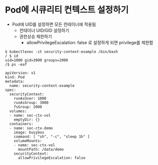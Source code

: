 # Pod에 시큐리티 컨텍스트 설정하기
  - Pod에 UID를 설정하면 모든 컨테이너에 적용됨
    - 컨테이너 UID/GID 설정하기
    - 권한상승 제한하기
      - allowPrivilegeEscalation: false 로 설정하게 되면 privilege를 제한함

```
$ kubectlexec -it security-context-example /bin/bash
/ $ id
uid=1000 gid=3000 groups=2000
/$ ps -eaf
```

```
apiVersion: v1
kind: Pod
metadata:
  name: security-context-example
spec:
  securityContext:
    runAsUser: 1000
    runAsGroup: 3000
    fsGroup: 2000
  volumes:
  - name: sec-ctx-vol
    emptyDir: {}
  containers:
  - name: sec-ctx-demo
    image: busybox
    command: [ "sh", "-c", "sleep 1h" ]
    volumeMounts:
    - name: sec-ctx-vol
      mountPath: /data/demo
    securityContext:
      allowPrivilegeEscalation: false
```
